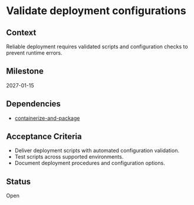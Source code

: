 # Validate deployment configurations

## Context
Reliable deployment requires validated scripts and configuration checks to prevent runtime errors.

## Milestone
2027-01-15

## Dependencies
- [containerize-and-package](containerize-and-package.md)

## Acceptance Criteria
- Deliver deployment scripts with automated configuration validation.
- Test scripts across supported environments.
- Document deployment procedures and configuration options.

## Status
Open
